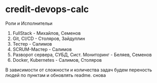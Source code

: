 # credit-devops-calc

Роли и Исполнительи

1. FullStack - Михайлов, Семенов
2. Git, CI/CD - Cтоляров, Зайдуллин 
3. Тестер - Салимов
4. SCRUM-Мастер - Салимов
5. Разворот сервера, СУБД, Сист. Мониторинг - Беляев, Семенов
6. Docker, Kubernetes - Салимов, Столяров

В зависимости от сложности и количества задач будем переность людей по пунктам 
и обновлять readme. снова